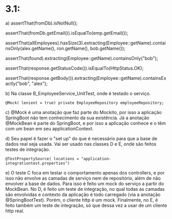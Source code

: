# 3.1:

a) 
assertThat(fromDb).isNotNull();
        
assertThat(fromDb.getEmail()).isEqualTo(emp.getEmail());

assertThat(allEmployees).hasSize(3).extracting(Employee::getName).containsOnly(alex.getName(), ron.getName(), bob.getName());

assertThat(found).extracting(Employee::getName).containsOnly("bob");

assertThat(response.getStatusCode()).isEqualTo(HttpStatus.OK);
        
assertThat(response.getBody()).extracting(Employee::getName).containsExactly("bob", "alex");

b) Na classe B_EmployeeService_UnitTest, onde é testado o serviço.  

`@Mock( lenient = true) private EmployeeRepository employeeRepository;`

c) @Mock é uma anotação que faz parte do Mockito, por isso a aplicação SpringBoot não tem conhecimento da sua
existência. Já a anotação @MockBean é parte do SpringBoot, e por isso a aplicação conhece e o têm com um bean em seu applicationContext.

d) Seu papel é fazer o "set up" do que é necessário para que a base de dados real seja usada. Vai ser usado nas classes D e E, onde são feitos testes de integração.

`@TestPropertySource( locations = "application-integrationtest.properties")`

e) O teste C foca em testar o comportamento apenas dos controllers, e por isso não envolve as camadas de serviço nem de repositório, além de não envolver a base de dados. Para isso é feito um mock do serviço a partir do MockBean. No D, é feito um teste de integração, no qual todas as camadas são envolvidas e contexto da aplicação é todo carregado (via a anotação @SpringBootTest). Porém, o cliente http é um mock. Finalmente, no E, é feito também um teste de integração, só que dessa vez a usar de um cliente http real.